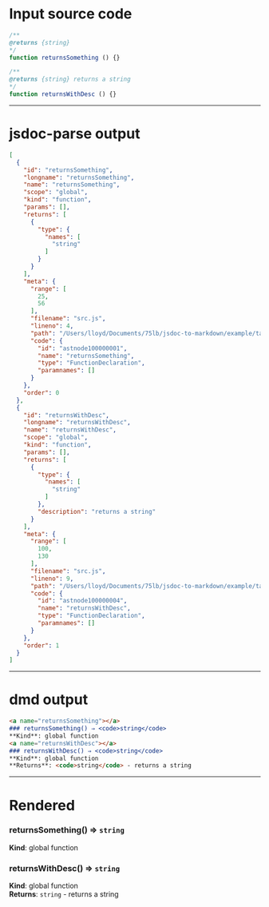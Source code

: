 # Input source code
```js
/**
@returns {string}
*/
function returnsSomething () {}

/**
@returns {string} returns a string
*/
function returnsWithDesc () {}

```

* * * 

# jsdoc-parse output
```json
[
  {
    "id": "returnsSomething",
    "longname": "returnsSomething",
    "name": "returnsSomething",
    "scope": "global",
    "kind": "function",
    "params": [],
    "returns": [
      {
        "type": {
          "names": [
            "string"
          ]
        }
      }
    ],
    "meta": {
      "range": [
        25,
        56
      ],
      "filename": "src.js",
      "lineno": 4,
      "path": "/Users/lloyd/Documents/75lb/jsdoc-to-markdown/example/tags/return",
      "code": {
        "id": "astnode100000001",
        "name": "returnsSomething",
        "type": "FunctionDeclaration",
        "paramnames": []
      }
    },
    "order": 0
  },
  {
    "id": "returnsWithDesc",
    "longname": "returnsWithDesc",
    "name": "returnsWithDesc",
    "scope": "global",
    "kind": "function",
    "params": [],
    "returns": [
      {
        "type": {
          "names": [
            "string"
          ]
        },
        "description": "returns a string"
      }
    ],
    "meta": {
      "range": [
        100,
        130
      ],
      "filename": "src.js",
      "lineno": 9,
      "path": "/Users/lloyd/Documents/75lb/jsdoc-to-markdown/example/tags/return",
      "code": {
        "id": "astnode100000004",
        "name": "returnsWithDesc",
        "type": "FunctionDeclaration",
        "paramnames": []
      }
    },
    "order": 1
  }
]
```

* * * 

# dmd output
```markdown
<a name="returnsSomething"></a>
### returnsSomething() ⇒ <code>string</code>
**Kind**: global function  
<a name="returnsWithDesc"></a>
### returnsWithDesc() ⇒ <code>string</code>
**Kind**: global function  
**Returns**: <code>string</code> - returns a string  
```

* * * 

# Rendered
<a name="returnsSomething"></a>
### returnsSomething() ⇒ <code>string</code>
**Kind**: global function  
<a name="returnsWithDesc"></a>
### returnsWithDesc() ⇒ <code>string</code>
**Kind**: global function  
**Returns**: <code>string</code> - returns a string  
